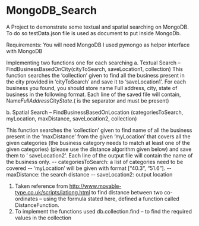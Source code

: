 # MongoDB_Search

A Project to demonstrate some textual and spatial searching on MongoDB.
To do so testData.json file is used as document to put inside MongoDb.

Requirements:
You will need MongoDB 
I used pymongo as helper interface with MongoDB


Implementing two functions one for each searching
a.	Textual Search – FindBusinessBasedOnCity(cityToSearch, saveLocation1, collection) 
This function searches the ‘collection’ given to find all the business present in the city provided in ‘cityToSearch’ and save it to ‘saveLocation1’. For each business you found, you should store name Full address, city, state of business in the following format. 
Each line of the saved file will contain, Name$FullAddress$City$State. ($ is the separator and must be present) 

b.	Spatial Search – FindBusinessBasedOnLocation (categoriesToSearch, myLocation, maxDistance, saveLocation2, collection)

This function searches the ‘collection’ given to find name of all the business present in the ‘maxDistance’ from the given ‘myLocation’ that covers all the given categories (the business category needs to match at least one of the given categories) (please use the distance algorithm given below) and save them to ‘ saveLocation2’. Each line of the output file will contain the name of the business only. 
-- categoriesToSearch: a list of categories need to be covered -- ‘myLocation’ will be given with format [“40.3”, “51.6”]. -- maxDistance: the search distance
-- saveLocation2: output location 


1.	Taken reference from http://www.movable-type.co.uk/scripts/latlong.html to find distance between two co-ordinates – using the formula stated here, defined a function called DistanceFunction.
2.	To implement the functions used db.collection.find – to find the required values in the collection

